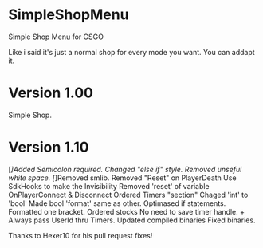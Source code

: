 # SimpleShopMenu
Simple Shop Menu for CSGO

Like i said it's just a normal shop for every mode you want. You can addapt it.


# Version 1.00
Simple Shop.

# Version 1.10
[*]Added Semicolon required. Changed "else if" style. Removed unseful white space.
[*]Removed smlib.
Removed "Reset" on PlayerDeath
Use SdkHooks to make the Invisibility
Removed 'reset' of variable OnPlayerConnect & Disconnect
Ordered Timers "section"
Chaged 'int' to 'bool'
Made bool 'format' same as other.
Optimased if statements.
Formatted one bracket.
Ordered stocks
No need to save timer handle. + Always pass UserId thru Timers.
Updated compiled binaries
Fixed binaries.

Thanks to Hexer10 for his pull request fixes!
